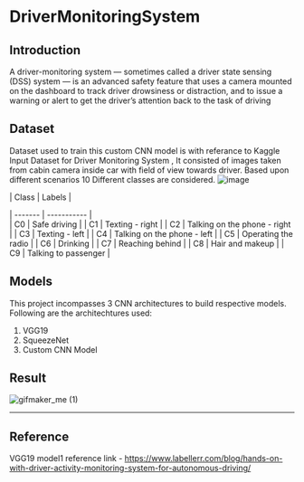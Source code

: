 # DriverMonitoringSystem

## Introduction
A driver-monitoring system — sometimes called a driver state sensing (DSS) system — is an advanced safety feature that uses a camera mounted on the dashboard to track driver drowsiness or distraction, and to issue a warning or alert to get the driver’s attention back to the task of driving

## Dataset
Dataset used to train this custom CNN model is with referance to Kaggle Input Dataset for Driver Monitoring System , It consisted of images taken from cabin camera inside car with field of view towards driver.
Based upon different scenarios 10 Different classes are considered.
![image](https://github.com/saurabh-1991/DriverMonitoringSystem/assets/53288493/f6269390-02c7-436f-b606-60da2a856942)

| Class   | Labels      |  
 
| ------- | ----------- |                 
| C0      | Safe driving |
| C1      | Texting - right |
| C2      | Talking on the phone - right |
| C3      | Texting - left |
| C4      | Talking on the phone - left |
| C5      | Operating the radio |
| C6      | Drinking |
| C7      | Reaching behind |
| C8      | Hair and makeup |
| C9      | Talking to passenger |

## Models
This project incompasses 3 CNN architectures to build respective models. Following are the architechtures used:
1) VGG19
2) SqueezeNet
3) Custom CNN Model

## Result
![gifmaker_me (1)](https://github.com/saurabh-1991/DriverMonitoringSystem/assets/103377636/c920eaf0-7d58-451a-8fdc-b23c820d53ad)



--------------------------------------------------------------------------------------------------------------------

## Reference
VGG19 model1 reference link - https://www.labellerr.com/blog/hands-on-with-driver-activity-monitoring-system-for-autonomous-driving/
